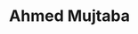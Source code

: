 ---
layout: person
cv_ready: true
kind: person
title: Ahmed Mujtaba
identifier: ahmu
permalink: /team/ahmedMujtaba
redirect_to: https://silicon-austria-labs.elsevierpure.com/de/persons/ahmed-mujtaba
img: /assets/img/team/P_ahmed.png
phone: 
position: ra
category: PhD STUDENTS
office: SAL-Doctoral College
email:
address:  Silicon Austria Labs GmbH, Sandgasse 34, 8010 Graz, Austria

---